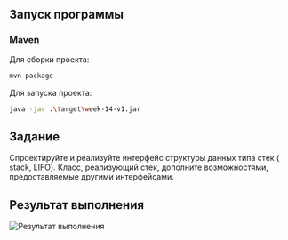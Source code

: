 ## Запуск программы

### Maven

Для сборки проекта:

```sh
mvn package
```

Для запуска проекта:

```sh
java -jar .\target\week-14-v1.jar
```

## Задание
Спроектируйте и реализуйте интерфейс структуры данных типа стек ( stack, LIFO). Класс, реализующий стек, дополните возможностями, предоcтавляемые другими интерфейсами.

## Результат выполнения

![Результат выполнения](https://github.com/StudentRoman/java-course/assets/143340583/d06f39eb-cc08-4dbd-8fb9-ad6f0cc160c2)